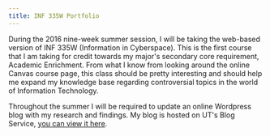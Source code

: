 ```yaml
---
title: INF 335W Portfolio
---
```

During the 2016 nine-week summer session, I will be taking the web-based version of INF 335W (Information in Cyberspace). This is the first course that I am taking for credit towards my major's secondary core requirement, Academic Enrichment. From what I know from looking around the online Canvas course page, this class should be pretty interesting and should help me expand my knowledge base regarding controversial topics in the world of Information Technology.

Throughout the summer I will be required to update an online Wordpress blog with my research and findings. My blog is hosted on UT's Blog Service, [you can view it here](http://sites.utexas.edu/jplunkett/).
